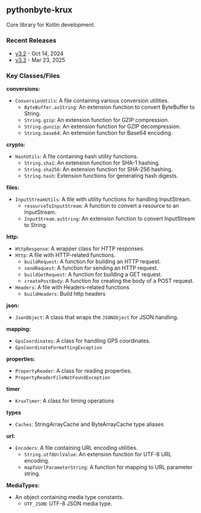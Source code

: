## pythonbyte-krux
Core library for Kotlin development.

### Recent Releases ###

* [v3.2](https://github.com/MarkNenadov/pythonbyte-krux/releases/download/v3.2/pythonbyte-krux-jar-with-dependencies.jar) - Oct 14, 2024
* [v3.3](https://github.com/MarkNenadov/pythonbyte-krux/releases/download/v3.3/pythonbyte-krux-jar-with-dependencies.jar) - Mar 23, 2025

### Key Classes/Files

**conversions:**
- `ConversionUtils`: A file containing various conversion utilities.
  - `ByteBuffer.asString`: An extension function to convert ByteBuffer to String.
  - `String.gzip`: An extension function for GZIP compression.
  - `String.gunzip`: An extension function for GZIP decompression.
  - `String.base64`: An extension function for Base64 encoding.

**crypto:**
- `HashUtils`: A file containing hash utility functions.
  - `String.sha1`: An extension function for SHA-1 hashing.
  - `String.sha256`: An extension function for SHA-256 hashing.
  - `String.hash`: Extension functions for generating hash digests.

**files:**
- `InputStreamUtils`: A file with utility functions for handling InputStream.
  - `resourceToInputStream`: A function to convert a resource to an InputStream.
  - `InputStream.asString`: An extension function to convert InputStream to String.

**http:**
- `HttpResponse`: A wrapper class for HTTP responses.
- `Http`: A file with HTTP-related functions.
  - `buildRequest`: A function for building an HTTP request.
  - `sendRequest`: A function for sending an HTTP request.
  - `buildGetRequest`: A function for building a GET request.
  - `createPostBody`: A function for creating the body of a POST request.
- `Headers`: A file with Headers-related functions
  - `buildHeaders`: Build http headers

**json:**
- `JsonObject`: A class that wraps the `JSONObject` for JSON handling.

**mapping:**
- `GpsCoordinates`: A class for handling GPS coordinates.
- `GpsCoordinateFormattingException`

**properties:**
- `PropertyReader`: A class for reading properties.
- `PropertyReaderFileNotFoundException`

**timer**
- `KruxTimer`: A class for timing operations

**types**
- `Caches`: StringArrayCache and ByteArrayCache type aliases

**url:**
- `Encoders`: A file containing URL encoding utilities.
  - `String.utf8UrlValue`: An extension function for UTF-8 URL encoding.
  - `mapToUrlParameterString`: A function for mapping to URL parameter string.

**MediaTypes:**
- An object containing media type constants.
  - `UTF_JSON`: UTF-8 JSON media type.
